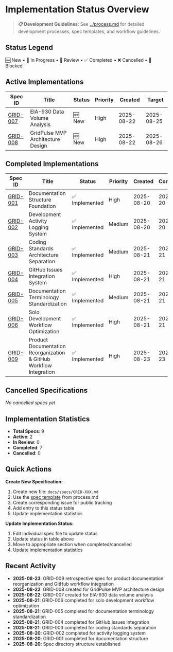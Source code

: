 # Implementation Status Overview

> **📋 Development Guidelines**: See [../process.md](../process.md) for detailed development processes, spec templates, and workflow guidelines.

## Status Legend
🆕 New • 🔄 In Progress • 👀 Review • ✅ Completed • ❌ Cancelled • 🔴 Blocked

## Active Implementations

| Spec ID | Title | Status | Priority | Created | Target |
|---------|-------|--------|----------|---------|---------|
| [GRID-007](./GRID-007.md) | EIA-930 Data Volume Analysis | 🆕 New | High | 2025-08-22 | 2025-08-25 |
| [GRID-008](./GRID-008.md) | GridPulse MVP Architecture Design | 🆕 New | High | 2025-08-22 | 2025-08-26 |

## Completed Implementations

| Spec ID | Title | Status | Priority | Created | Completed |
|---------|-------|--------|----------|---------|-----------|
| [GRID-001](./GRID-001.md) | Documentation Structure Foundation | ✅ Implemented | High | 2025-08-20 | 2025-08-20 |
| [GRID-002](./GRID-002.md) | Development Activity Logging System | ✅ Implemented | Medium | 2025-08-20 | 2025-08-20 |
| [GRID-003](./GRID-003.md) | Coding Standards Architecture Separation | ✅ Implemented | Medium | 2025-08-21 | 2025-08-21 |
| [GRID-004](./GRID-004.md) | GitHub Issues Integration System | ✅ Implemented | High | 2025-08-21 | 2025-08-21 |
| [GRID-005](./GRID-005.md) | Documentation Terminology Standardization | ✅ Implemented | Medium | 2025-08-21 | 2025-08-21 |
| [GRID-006](./GRID-006.md) | Solo Development Workflow Optimization | ✅ Implemented | High | 2025-08-21 | 2025-08-21 |
| [GRID-009](./GRID-009.md) | Product Documentation Reorganization & GitHub Workflow Integration | ✅ Implemented | High | 2025-08-23 | 2025-08-23 |

## Cancelled Specifications
*No cancelled specs yet*

## Implementation Statistics
- **Total Specs**: 9
- **Active**: 2
- **In Review**: 0
- **Completed**: 7
- **Cancelled**: 0

## Quick Actions

**Create New Specification:**
1. Create new file: `docs/specs/GRID-XXX.md`
2. Use the [spec template](../process.md#spec-template) from process.md
3. Create corresponding issue for public tracking
4. Add entry to this status table
5. Update implementation statistics

**Update Implementation Status:**
1. Edit individual spec file to update status
2. Update status in table above
3. Move to appropriate section when completed/cancelled
4. Update implementation statistics

## Recent Activity
- **2025-08-23**: GRID-009 retrospective spec for product documentation reorganization and GitHub workflow integration
- **2025-08-22**: GRID-008 created for GridPulse MVP architecture design
- **2025-08-22**: GRID-007 created for EIA-930 data volume analysis
- **2025-08-21**: GRID-006 completed for solo development workflow optimization
- **2025-08-21**: GRID-005 completed for documentation terminology standardization
- **2025-08-21**: GRID-004 completed for GitHub Issues integration
- **2025-08-21**: GRID-003 completed for coding standards separation
- **2025-08-20**: GRID-002 completed for activity logging system
- **2025-08-20**: GRID-001 completed for documentation structure
- **2025-08-20**: Spec directory structure established